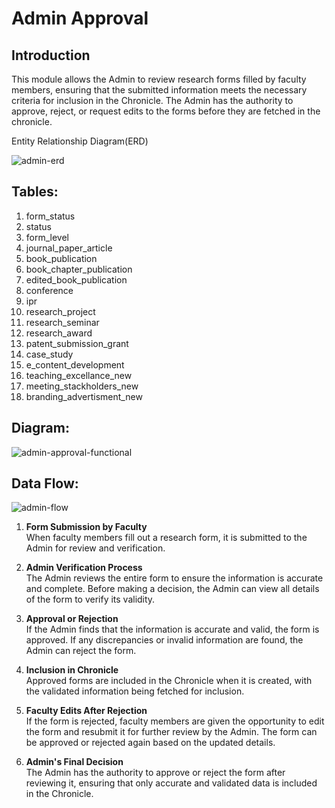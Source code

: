 ﻿



  
  

# Admin Approval

  

## Introduction

  

This module allows the Admin to review research forms filled by faculty members, ensuring that the submitted information meets the necessary criteria for inclusion in the Chronicle. The Admin has the authority to approve, reject, or request edits to the forms before they are fetched in the chronicle.

  

Entity Relationship Diagram(ERD)

<img src="https://i.ibb.co/Pt4jY5z/admin-erd.png" alt="admin-erd" border="0">

## Tables:

  

1. form_status
2. status
3.  form_level
4. journal_paper_article
5. book_publication
6. book_chapter_publication
7. edited_book_publication
8. conference
9. ipr
10.  research_project
11. research_seminar
12. research_award
13. patent_submission_grant
14. case_study
15. e_content_development
16. teaching_excellance_new
17. meeting_stackholders_new
18. branding_advertisment_new

## Diagram:

<img src="https://i.ibb.co/gmPDtTz/admin-approval-functional.png" alt="admin-approval-functional" border="0">

  

## Data Flow:

<img src="https://i.ibb.co/YfYn0XM/admin-flow.png" alt="admin-flow" border="0">

1. **Form Submission by Faculty**  
   When faculty members fill out a research form, it is submitted to the Admin for review and verification.

2. **Admin Verification Process**  
   The Admin reviews the entire form to ensure the information is accurate and complete. Before making a decision, the Admin can view all details of the form to verify its validity.

3. **Approval or Rejection**  
   If the Admin finds that the information is accurate and valid, the form is approved. If any discrepancies or invalid information are found, the Admin can reject the form.

4. **Inclusion in Chronicle**  
   Approved forms are included in the Chronicle when it is created, with the validated information being fetched for inclusion.

5. **Faculty Edits After Rejection**  
   If the form is rejected, faculty members are given the opportunity to edit the form and resubmit it for further review by the Admin. The form can be approved or rejected again based on the updated details.

6. **Admin's Final Decision**  
   The Admin has the authority to approve or reject the form after reviewing it, ensuring that only accurate and validated data is included in the Chronicle.

